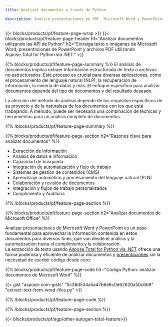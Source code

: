 ```yaml
---
title: Analizar documentos a través de Python 

description: Analice presentaciones en PDF, Microsoft Word y PowerPoint a través de su aplicación Python. Extraiga texto o imágenes con facilidad.
---
```


{{< blocks/products/pf/feature-page-wrap >}}
{{< blocks/products/pf/feature-page-header h1="Analizar documentos utilizando las API de Python" h2="Extraiga texto o imágenes de Microsoft Word, presentaciones de PowerPoint y archivos PDF utilizando Aspose.Total for Python via .NET." >}}

{{% blocks/products/pf/feature-page-summary %}}
El análisis de documentos implica extraer información estructurada de texto o archivos no estructurados. Este proceso es crucial para diversas aplicaciones, como el procesamiento del lenguaje natural (NLP), la recuperación de información, la minería de datos y más. El enfoque específico para analizar documentos depende del tipo de documentos y del resultado deseado. <br />

La elección del método de análisis depende de los requisitos específicos de su proyecto y de la naturaleza de los documentos con los que está trabajando. A menudo, puede ser necesaria una combinación de técnicas y herramientas para un análisis completo de documentos.

{{% /blocks/products/pf/feature-page-summary  %}}

{{% blocks/products/pf/feature-page-section  h2="Razones clave para analizar documentos" %}}

- Extracción de información
- Análisis de datos e información
- Capacidad de búsqueda
- Integración de automatización y flujo de trabajo
- Sistemas de gestión de contenidos (CMS)
- Aprendizaje automático y procesamiento del lenguaje natural (PLN)
- Colaboración y revisión de documentos
- Integración y flujos de trabajo personalizados
- Cumplimiento y Auditoría

{{% /blocks/products/pf/feature-page-section %}}

{{% blocks/products/pf/feature-page-section  h2="Analizar documentos de Microsoft Office" %}}

Analizar presentaciones de Microsoft Word y PowerPoint es un paso fundamental para aprovechar la información contenida en estos documentos para diversos fines, que van desde el análisis y la automatización hasta el cumplimiento y la colaboración.<br />
La extracción de texto usando [Aspose.Total for Python via .NET](https://products.aspose.com/total/python-net/) ofrece una forma poderosa y eficiente de analizar documentos y [presentaciones](https://products.aspose.com/total/es/python-net/parse/powerpoint/) sin la necesidad de escribir código desde cero:<br />

{{% blocks/products/pf/feature-page-code h3="Código Python: analizar documentos de Microsoft Word" %}}

{{< gist "aspose-com-gists" "5c38d534a5a47b6e6c0e62620a50c6b9" "extract-text-from-word-files.py" >}}

{{% /blocks/products/pf/feature-page-code  %}}

{{% /blocks/products/pf/feature-page-section %}}

{{< blocks/products/pf/agp/other-autogen-total-feature>}}